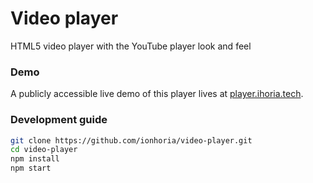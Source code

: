 # Video player

HTML5 video player with the YouTube player look and feel

### Demo
A publicly accessible live demo of this player lives at [player.ihoria.tech](https://player.ihoria.tech/).

### Development guide

```sh
git clone https://github.com/ionhoria/video-player.git
cd video-player
npm install
npm start
```
